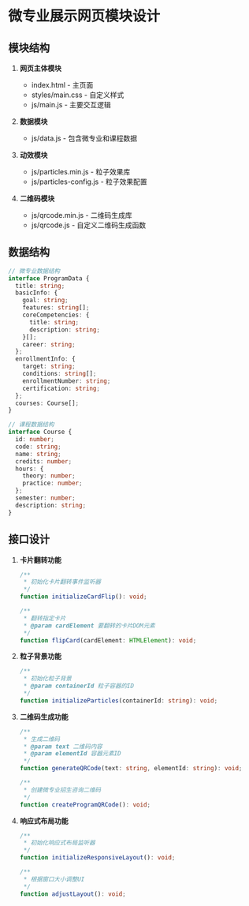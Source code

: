 # 微专业展示网页模块设计

## 模块结构

1. **网页主体模块**
   - index.html - 主页面
   - styles/main.css - 自定义样式
   - js/main.js - 主要交互逻辑

2. **数据模块**
   - js/data.js - 包含微专业和课程数据

3. **动效模块**
   - js/particles.min.js - 粒子效果库
   - js/particles-config.js - 粒子效果配置

4. **二维码模块**
   - js/qrcode.min.js - 二维码生成库
   - js/qrcode.js - 自定义二维码生成函数

## 数据结构

```typescript
// 微专业数据结构
interface ProgramData {
  title: string;
  basicInfo: {
    goal: string;
    features: string[];
    coreCompetencies: {
      title: string;
      description: string;
    }[];
    career: string;
  };
  enrollmentInfo: {
    target: string;
    conditions: string[];
    enrollmentNumber: string;
    certification: string;
  };
  courses: Course[];
}

// 课程数据结构
interface Course {
  id: number;
  code: string;
  name: string;
  credits: number;
  hours: {
    theory: number;
    practice: number;
  };
  semester: number;
  description: string;
}
```

## 接口设计

1. **卡片翻转功能**
   ```typescript
   /**
    * 初始化卡片翻转事件监听器
    */
   function initializeCardFlip(): void;
   
   /**
    * 翻转指定卡片
    * @param cardElement 要翻转的卡片DOM元素
    */
   function flipCard(cardElement: HTMLElement): void;
   ```

2. **粒子背景功能**
   ```typescript
   /**
    * 初始化粒子背景
    * @param containerId 粒子容器的ID
    */
   function initializeParticles(containerId: string): void;
   ```

3. **二维码生成功能**
   ```typescript
   /**
    * 生成二维码
    * @param text 二维码内容
    * @param elementId 容器元素ID
    */
   function generateQRCode(text: string, elementId: string): void;
   
   /**
    * 创建微专业招生咨询二维码
    */
   function createProgramQRCode(): void;
   ```

4. **响应式布局功能**
   ```typescript
   /**
    * 初始化响应式布局监听器
    */
   function initializeResponsiveLayout(): void;
   
   /**
    * 根据窗口大小调整UI
    */
   function adjustLayout(): void;
   ```